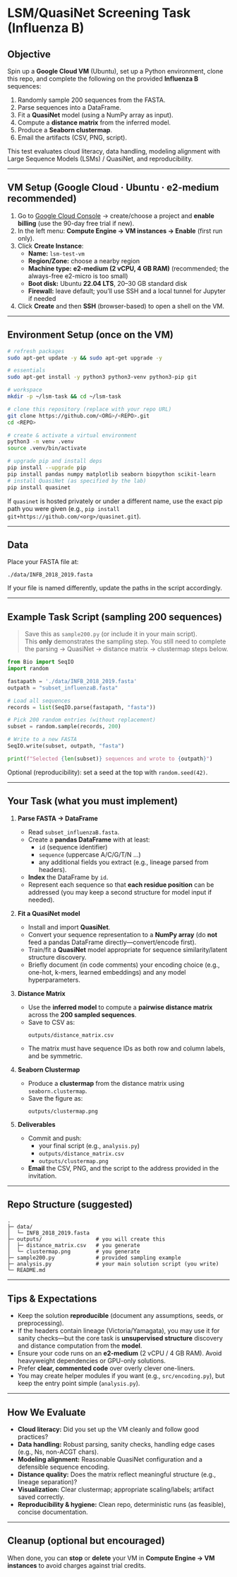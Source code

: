 # LSM/QuasiNet Screening Task (Influenza B)

## Objective
Spin up a **Google Cloud VM** (Ubuntu), set up a Python environment, clone this repo, and complete the following on the provided **Influenza B** sequences:
1. Randomly sample 200 sequences from the FASTA.
2. Parse sequences into a DataFrame.
3. Fit a **QuasiNet** model (using a NumPy array as input).
4. Compute a **distance matrix** from the inferred model.
5. Produce a **Seaborn clustermap**.
6. Email the artifacts (CSV, PNG, script).

This test evaluates cloud literacy, data handling, modeling alignment with Large Sequence Models (LSMs) / QuasiNet, and reproducibility.

---

## VM Setup (Google Cloud · Ubuntu · e2-medium recommended)

1. Go to [Google Cloud Console](https://console.cloud.google.com/) → create/choose a project and **enable billing** (use the 90-day free trial if new).
2. In the left menu: **Compute Engine → VM instances → Enable** (first run only).
3. Click **Create Instance**:
   - **Name:** `lsm-test-vm`
   - **Region/Zone:** choose a nearby region
   - **Machine type:** **e2-medium (2 vCPU, 4 GB RAM)** (recommended; the always-free e2-micro is too small)
   - **Boot disk:** Ubuntu **22.04 LTS**, 20–30 GB standard disk
   - **Firewall:** leave default; you’ll use SSH and a local tunnel for Jupyter if needed
4. Click **Create** and then **SSH** (browser-based) to open a shell on the VM.

---

## Environment Setup (once on the VM)

```bash
# refresh packages
sudo apt-get update -y && sudo apt-get upgrade -y

# essentials
sudo apt-get install -y python3 python3-venv python3-pip git

# workspace
mkdir -p ~/lsm-task && cd ~/lsm-task

# clone this repository (replace with your repo URL)
git clone https://github.com/<ORG>/<REPO>.git
cd <REPO>

# create & activate a virtual environment
python3 -m venv .venv
source .venv/bin/activate

# upgrade pip and install deps
pip install --upgrade pip
pip install pandas numpy matplotlib seaborn biopython scikit-learn
# install QuasiNet (as specified by the lab)
pip install quasinet
```

If `quasinet` is hosted privately or under a different name, use the exact pip path you were given (e.g., `pip install git+https://github.com/<org>/quasinet.git`).

---

## Data
Place your FASTA file at:
```
./data/INFB_2018_2019.fasta
```
If your file is named differently, update the paths in the script accordingly.

---

## Example Task Script (sampling 200 sequences)

> Save this as `sample200.py` (or include it in your main script).  
> This **only** demonstrates the sampling step. You still need to complete the parsing → QuasiNet → distance matrix → clustermap steps below.

```python
from Bio import SeqIO
import random

fastapath = './data/INFB_2018_2019.fasta'
outpath = "subset_influenzaB.fasta"

# Load all sequences
records = list(SeqIO.parse(fastapath, "fasta"))

# Pick 200 random entries (without replacement)
subset = random.sample(records, 200)

# Write to a new FASTA
SeqIO.write(subset, outpath, "fasta")

print(f"Selected {len(subset)} sequences and wrote to {outpath}")
```

Optional (reproducibility): set a seed at the top with `random.seed(42)`.

---

## Your Task (what you must implement)

1. **Parse FASTA → DataFrame**
   - Read `subset_influenzaB.fasta`.
   - Create a **pandas DataFrame** with at least:
     - `id` (sequence identifier)
     - `sequence` (uppercase A/C/G/T/N …)
     - any additional fields you extract (e.g., lineage parsed from headers).
   - **Index** the DataFrame by `id`.
   - Represent each sequence so that **each residue position** can be addressed (you may keep a second structure for model input if needed).

2. **Fit a QuasiNet model**
   - Install and import **QuasiNet**.
   - Convert your sequence representation to a **NumPy array** (do **not** feed a pandas DataFrame directly—convert/encode first).
   - Train/fit a **QuasiNet** model appropriate for sequence similarity/latent structure discovery.
   - Briefly document (in code comments) your encoding choice (e.g., one-hot, k-mers, learned embeddings) and any model hyperparameters.

3. **Distance Matrix**
   - Use the **inferred model** to compute a **pairwise distance matrix** across the **200 sampled sequences**.
   - Save to CSV as:
     ```
     outputs/distance_matrix.csv
     ```
   - The matrix must have sequence IDs as both row and column labels, and be symmetric.

4. **Seaborn Clustermap**
   - Produce a **clustermap** from the distance matrix using `seaborn.clustermap`.
   - Save the figure as:
     ```
     outputs/clustermap.png
     ```

5. **Deliverables**
   - Commit and push:
     - your final script (e.g., `analysis.py`)
     - `outputs/distance_matrix.csv`
     - `outputs/clustermap.png`
   - **Email** the CSV, PNG, and the script to the address provided in the invitation.

---

## Repo Structure (suggested)

```
.
├─ data/
│  └─ INFB_2018_2019.fasta
├─ outputs/                 # you will create this
│  ├─ distance_matrix.csv   # you generate
│  └─ clustermap.png        # you generate
├─ sample200.py             # provided sampling example
├─ analysis.py              # your main solution script (you write)
└─ README.md
```

---

## Tips & Expectations
- Keep the solution **reproducible** (document any assumptions, seeds, or preprocessing).
- If the headers contain lineage (Victoria/Yamagata), you may use it for sanity checks—but the core task is **unsupervised structure** discovery and distance computation from the **model**.
- Ensure your code runs on an **e2-medium** (2 vCPU / 4 GB RAM). Avoid heavyweight dependencies or GPU-only solutions.
- Prefer **clear, commented code** over overly clever one-liners.
- You may create helper modules if you want (e.g., `src/encoding.py`), but keep the entry point simple (`analysis.py`).

---

## How We Evaluate
- **Cloud literacy:** Did you set up the VM cleanly and follow good practices?
- **Data handling:** Robust parsing, sanity checks, handling edge cases (e.g., Ns, non-ACGT chars).
- **Modeling alignment:** Reasonable QuasiNet configuration and a defensible sequence encoding.
- **Distance quality:** Does the matrix reflect meaningful structure (e.g., lineage separation)?
- **Visualization:** Clear clustermap; appropriate scaling/labels; artifact saved correctly.
- **Reproducibility & hygiene:** Clean repo, deterministic runs (as feasible), concise documentation.

---

## Cleanup (optional but encouraged)
When done, you can **stop** or **delete** your VM in **Compute Engine → VM instances** to avoid charges against trial credits.
